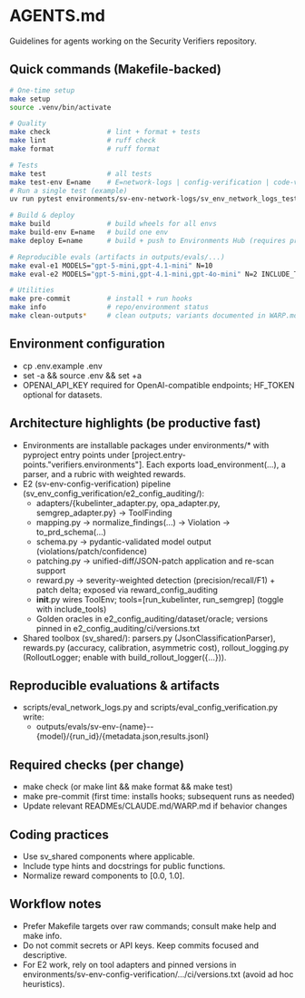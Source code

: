 # AGENTS.md

Guidelines for agents working on the Security Verifiers repository.

## Quick commands (Makefile-backed)

```bash
# One-time setup
make setup
source .venv/bin/activate

# Quality
make check              # lint + format + tests
make lint               # ruff check
make format             # ruff format

# Tests
make test               # all tests
make test-env E=name    # E=network-logs | config-verification | code-vulnerability | phishing-detection | redteam-attack | redteam-defense
# Run a single test (example)
uv run pytest environments/sv-env-network-logs/sv_env_network_logs_test.py::TestNetworkLogParser::test_extracts_label_and_confidence -q

# Build & deploy
make build              # build wheels for all envs
make build-env E=name   # build one env
make deploy E=name      # build + push to Environments Hub (requires prime login)

# Reproducible evals (artifacts in outputs/evals/...)
make eval-e1 MODELS="gpt-5-mini,gpt-4.1-mini" N=10
make eval-e2 MODELS="gpt-5-mini,gpt-4.1-mini,gpt-4o-mini" N=2 INCLUDE_TOOLS=true

# Utilities
make pre-commit         # install + run hooks
make info               # repo/environment status
make clean-outputs*     # clean outputs; variants documented in WARP.md
```

## Environment configuration

- cp .env.example .env
- set -a && source .env && set +a
- OPENAI_API_KEY required for OpenAI-compatible endpoints; HF_TOKEN optional for datasets.

## Architecture highlights (be productive fast)

- Environments are installable packages under environments/\* with pyproject entry points under [project.entry-points."verifiers.environments"]. Each exports load_environment(...), a parser, and a rubric with weighted rewards.
- E2 (sv-env-config-verification) pipeline (sv_env_config_verification/e2_config_auditing/):
  - adapters/{kubelinter_adapter.py, opa_adapter.py, semgrep_adapter.py} → ToolFinding
  - mapping.py → normalize_findings(...) → Violation → to_prd_schema(...)
  - schema.py → pydantic-validated model output (violations/patch/confidence)
  - patching.py → unified-diff/JSON-patch application and re-scan support
  - reward.py → severity-weighted detection (precision/recall/F1) + patch delta; exposed via reward_config_auditing
  - **init**.py wires ToolEnv; tools=[run_kubelinter, run_semgrep] (toggle with include_tools)
  - Golden oracles in e2_config_auditing/dataset/oracle; versions pinned in e2_config_auditing/ci/versions.txt
- Shared toolbox (sv_shared/): parsers.py (JsonClassificationParser), rewards.py (accuracy, calibration, asymmetric cost), rollout_logging.py (RolloutLogger; enable with build_rollout_logger({...})).

## Reproducible evaluations & artifacts

- scripts/eval_network_logs.py and scripts/eval_config_verification.py write:
  - outputs/evals/sv-env-{name}--{model}/{run_id}/{metadata.json,results.jsonl}

## Required checks (per change)

- make check (or make lint && make format && make test)
- make pre-commit (first time: installs hooks; subsequent runs as needed)
- Update relevant READMEs/CLAUDE.md/WARP.md if behavior changes

## Coding practices

- Use sv_shared components where applicable.
- Include type hints and docstrings for public functions.
- Normalize reward components to [0.0, 1.0].

## Workflow notes

- Prefer Makefile targets over raw commands; consult make help and make info.
- Do not commit secrets or API keys. Keep commits focused and descriptive.
- For E2 work, rely on tool adapters and pinned versions in environments/sv-env-config-verification/.../ci/versions.txt (avoid ad hoc heuristics).

